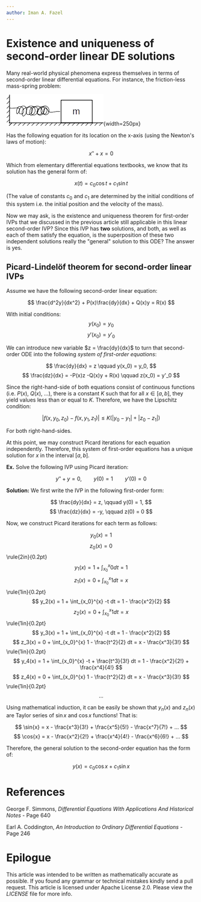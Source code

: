 ```yaml
---
author: Iman A. Fazel
---
```

# Existence and uniqueness of second-order linear DE solutions
Many real-world physical phenomena express themselves in terms of second-order linear differential equations.
For instance, the friction-less mass-spring problem:

![Friction-less mass-spring system](./mass-spring.png){width=250px}

Has the following equation for its location on the x-axis (using the Newton's laws of motion):

$$
x'' + x = 0
$$

Which from elementary differential equations textbooks, we know that its solution has the general form of:

$$
x(t) = c_0\cos{t} + c_1\sin{t}
$$

(The value of constants $c_0$ and $c_1$ are determined by the initial conditions of this system i.e. the initial position and the velocity of the mass).

Now we may ask, is the existence and uniqueness theorem for first-order IVPs that we discussed in the previous article still applicable in this linear second-order IVP?
Since this IVP has **two** solutions, and both, as well as each of them satisfy the equation, is the superposition of these two independent solutions really the "general" solution to this ODE?
The answer is yes.

## Picard-Lindelöf theorem for second-order linear IVPs
Assume we have the following second-order linear equation:

$$
\frac{d^2y}{dx^2} + P(x)\frac{dy}{dx} + Q(x)y = R(x)
$$

With initial conditions:
$$
y(x_0) = y_0
$$$$
y'(x_0) = y'_0
$$

We can introduce new variable $z = \frac{dy}{dx}$ to turn that second-order ODE into the following *system of first-order equations*:

$$
\frac{dy}{dx} = z \qquad y(x_0) = y_0,
$$$$
\frac{dz}{dx} = -P(x)z -Q(x)y + R(x) \qquad z(x_0) = y'_0
$$

Since the right-hand-side of both equations consist of continuous functions (i.e. $P(x)$, $Q(x)$, ...), there is a constant $K$ such that for all $x \in [a,b]$, they yield values less than or equal to $K$.
Therefore, we have the Lipschitz condition:

$$
|f(x,y_0,z_0) - f(x,y_1,z_1)| \leq K(|y_0 - y_1| + |z_0 - z_1|)
$$

For both right-hand-sides.

At this point, we may construct Picard iterations for each equation independently.
Therefore, this system of first-order equations has a unique solution for $x$ in the interval $[a, b]$.

**Ex.** Solve the following IVP using Picard iteration:

$$
y'' + y = 0 , \qquad y(0) = 1 \qquad y'(0) = 0
$$

**Solution:**
We first write the IVP in the following first-order form:

$$
\frac{dy}{dx} = z, \qquad y(0) = 1,
$$$$
\frac{dz}{dx} = -y, \qquad z(0) = 0
$$

Now, we construct Picard iterations for each term as follows:

$$
y_0(x) = 1
$$$$
z_0(x) = 0
$$\rule{2in}{0.2pt}$$
$$$$
y_1(x) = 1 + \int_{x_0}^{x} 0 dt = 1
$$$$
z_1(x) = 0 + \int_{x_0}^{x} 1 dt = x
$$\rule{1in}{0.2pt}$$
$$$$
y_2(x) = 1 + \int_{x_0}^{x} -t dt = 1 - \frac{x^2}{2}
$$$$
z_2(x) = 0 + \int_{x_0}^{x} 1 dt = x
$$\rule{1in}{0.2pt}$$
$$$$
y_3(x) = 1 + \int_{x_0}^{x} -t dt = 1 - \frac{x^2}{2}
$$$$
z_3(x) = 0 + \int_{x_0}^{x} 1 - \frac{t^2}{2} dt = x - \frac{x^3}{3!}
$$\rule{1in}{0.2pt}$$
$$$$
y_4(x) = 1 + \int_{x_0}^{x} -t + \frac{t^3}{3!} dt = 1 - \frac{x^2}{2!} + \frac{x^4}{4!}
$$$$
z_4(x) = 0 + \int_{x_0}^{x} 1 - \frac{t^2}{2} dt = x - \frac{x^3}{3!}
$$\rule{1in}{0.2pt}$$
$$$$
...
$$

Using mathematical induction, it can be easily be shown that $y_n(x)$ and $z_n(x)$ are Taylor series of $\sin{x}$ and $\cos{x}$ functions!
That is:

$$
\sin{x} = x - \frac{x^3}{3!} + \frac{x^5}{5!} - \frac{x^7}{7!} + ...
$$
$$
\cos{x} = x - \frac{x^2}{2!} + \frac{x^4}{4!} - \frac{x^6}{6!} + ...
$$

Therefore, the general solution to the second-order equation has the form of:

$$
y(x) = c_0\cos{x} + c_1\sin{x}
$$

# References
George F. Simmons, *Differential Equations With Applications And Historical Notes* - Page 640

Earl A. Coddington, *An Introduction to Ordinary Differential Equations* - Page 246


# Epilogue
This article was intended to be written as mathematically accurate as possible.
If you found any grammar or technical mistakes kindly send a pull request.
This article is licensed under Apache License 2.0.
Please view the *LICENSE* file for more info.
